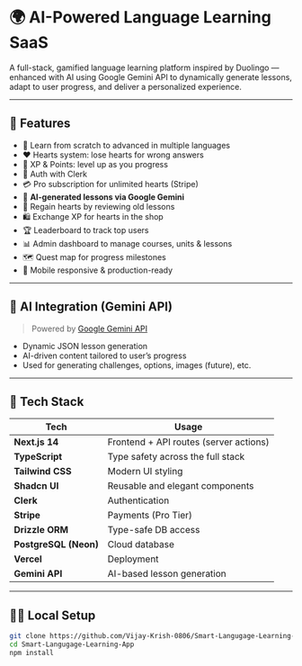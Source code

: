 # 🌍 AI-Powered Language Learning SaaS

A full-stack, gamified language learning platform inspired by Duolingo — enhanced with AI using Google Gemini API to dynamically generate lessons, adapt to user progress, and deliver a personalized experience.

---

## 🚀 Features

- 🎯 Learn from scratch to advanced in multiple languages
- ❤️ Hearts system: lose hearts for wrong answers
- 🌟 XP & Points: level up as you progress
- 🔐 Auth with Clerk
- 💳 Pro subscription for unlimited hearts (Stripe)
- 🧠 **AI-generated lessons via Google Gemini**
- 🔁 Regain hearts by reviewing old lessons
- 🛍 Exchange XP for hearts in the shop
- 🏆 Leaderboard to track top users
- 📊 Admin dashboard to manage courses, units & lessons
- 🗺 Quest map for progress milestones
- 📱 Mobile responsive & production-ready

---

## 🧠 AI Integration (Gemini API)

> Powered by [Google Gemini API](https://ai.google.dev)

- Dynamic JSON lesson generation
- AI-driven content tailored to user’s progress
- Used for generating challenges, options, images (future), etc.

---

## 🧱 Tech Stack

| Tech                  | Usage                                  |
| --------------------- | -------------------------------------- |
| **Next.js 14**        | Frontend + API routes (server actions) |
| **TypeScript**        | Type safety across the full stack      |
| **Tailwind CSS**      | Modern UI styling                      |
| **Shadcn UI**         | Reusable and elegant components        |
| **Clerk**             | Authentication                         |
| **Stripe**            | Payments (Pro Tier)                    |
| **Drizzle ORM**       | Type-safe DB access                    |
| **PostgreSQL (Neon)** | Cloud database                         |
| **Vercel**            | Deployment                             |
| **Gemini API**        | AI-based lesson generation             |

---

## 🧑‍💻 Local Setup

```bash
git clone https://github.com/Vijay-Krish-0806/Smart-Langugage-Learning-App.git
cd Smart-Langugage-Learning-App
npm install
```
